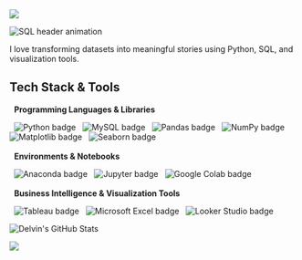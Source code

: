 <div>
  <img style="100%" src="https://capsule-render.vercel.app/api?type=waving&height=90&section=header&reversal=false&fontSize=70&fontColor=FFFFFF&fontAlign=50&fontAlignY=50&stroke=-&animation=fadeIn&descSize=20&descAlign=50&descAlignY=50&color=gradient"  />
</div>

<p align="left">
  <img src="https://github.com/user-attachments/assets/00373590-78a8-49bc-bc2f-ba6f5737dffb" alt="SQL header animation" />
</p>

I love transforming datasets into meaningful stories using Python, SQL, and visualization tools.

## Tech Stack & Tools
<div align="left">

  <b>Programming Languages & Libraries</b><br/>

  
  <img src="https://img.shields.io/badge/Python-3776AB?style=for-the-badge&logo=python&logoColor=white" alt="Python badge"/>
  <img src="https://img.shields.io/badge/MySQL-4479A1?style=for-the-badge&logo=mysql&logoColor=white" alt="MySQL badge"/>
  <img src="https://img.shields.io/badge/Pandas-150458?style=for-the-badge&logo=pandas&logoColor=white" alt="Pandas badge"/>
  <img src="https://img.shields.io/badge/NumPy-013243?style=for-the-badge&logo=numpy&logoColor=white" alt="NumPy badge"/>
  <img src="https://img.shields.io/badge/Matplotlib-311199?style=for-the-badge&logo=matplotlib&logoColor=white" alt="Matplotlib badge"/>
  <img src="https://img.shields.io/badge/Seaborn-35B779?style=for-the-badge" alt="Seaborn badge"/>
  <br/><br/>
  <b>Environments & Notebooks</b><br/>

  
  <img src="https://img.shields.io/badge/Anaconda-44A833?style=for-the-badge&logo=anaconda&logoColor=white" alt="Anaconda badge"/>
  <img src="https://img.shields.io/badge/Jupyter-F37626?style=for-the-badge&logo=jupyter&logoColor=white" alt="Jupyter badge"/>
  <img src="https://img.shields.io/badge/Colab-F9AB00?style=for-the-badge&logo=googlecolab&logoColor=black" alt="Google Colab badge"/>
  <br/><br/>
  <b>Business Intelligence & Visualization Tools</b><br/>

  
  <img src="https://img.shields.io/badge/Tableau-E97627?style=for-the-badge&logo=tableau&logoColor=white" alt="Tableau badge"/>
  <img src="https://img.shields.io/badge/Microsoft_Excel-217346?style=for-the-badge&logo=microsoft-excel&logoColor=white" alt="Microsoft Excel badge"/>
  <img src="https://img.shields.io/badge/Looker_Studio-4285F4?style=for-the-badge&logo=looker&logoColor=white" alt="Looker Studio badge"/>

</div>

![Delvin's GitHub Stats](https://github-readme-stats.vercel.app/api?username=delvinfarhan&show_icons=true&theme=tokyonight)

<div>
  <img style="100%" src="https://capsule-render.vercel.app/api?type=waving&height=90&section=footer&reversal=false&fontSize=70&fontColor=FFFFFF&fontAlign=50&fontAlignY=50&stroke=-&descSize=20&descAlign=50&descAlignY=50&textBg=false&color=gradient"  />
</div>

